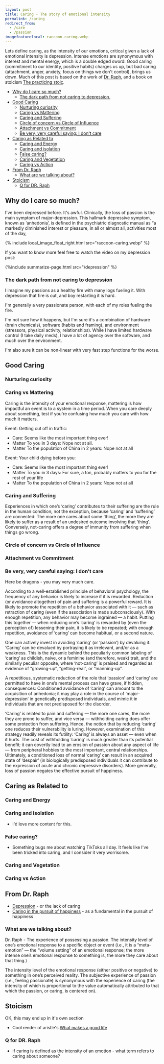```yaml
---
layout: post
title: Caring - The story of emotional intensity
permalink: /caring
redirect_from:
  - /care
  - /passion
imagefeaturelocal: raccoon-caring.webp
---
```


Lets define caring, as the intensity of our emotions, critical given a lack of emotional intensity is depression. Intense emotions are synonymous with interest and mental energy, which is a double edged sword: Good caring (commitment to our identity, positive habits) charges us up, but bad caring (attachment, anger, anxiety, focus on things we don't control), brings us down. Much of this post is based on the work of [Dr. Raph](https://whatilearnedsofar.com/), and a book on stoicism [The practicing stoic](https://www.amazon.com/dp/B0954XFJ4R).

<!-- prettier-ignore-start -->
<!-- vim-markdown-toc GFM -->

- [Why do I care so much?](#why-do-i-care-so-much)
    - [The dark path from not caring to depression.](#the-dark-path-from-not-caring-to-depression)
- [Good Caring](#good-caring)
    - [Nurturing curiosity](#nurturing-curiosity)
    - [Caring vs Mattering](#caring-vs-mattering)
    - [Caring and Suffering](#caring-and-suffering)
    - [Circle of concern vs Circle of Influence](#circle-of-concern-vs-circle-of-influence)
    - [Attachment vs Commitment](#attachment-vs-commitment)
    - [Be very, very careful saying: I don't care](#be-very-very-careful-saying-i-dont-care)
- [Caring as Related to](#caring-as-related-to)
    - [Caring and Energy](#caring-and-energy)
    - [Caring and isolation](#caring-and-isolation)
    - [False caring?](#false-caring)
    - [Caring and Vegetation](#caring-and-vegetation)
    - [Caring vs Action](#caring-vs-action)
- [From Dr. Raph](#from-dr-raph)
    - [What are we talking about?](#what-are-we-talking-about)
- [Stoicism](#stoicism)
    - [Q for DR. Raph](#q-for-dr-raph)

<!-- vim-markdown-toc -->
<!-- prettier-ignore-end -->

## Why do I care so much?

I've been depressed before. It's awful. Clinically, the loss of passion is the main symptom of major-depression. This hallmark depressive symptom, known as ‘anhedonia’, is defined in the psychiatric diagnostic manual as “a markedly diminished interest or pleasure, in all or almost all, activities most of the day,

{% include local_image_float_right.html src="raccoon-caring.webp" %}

If you want to know more feel free to watch the video on my depression post:

{%include summarize-page.html src="/depression" %}

### The dark path from not caring to depression

I imagine my passions as a healthy fire with many logs fueling it. With depression that fire is out, and boy restarting it is hard.

I'm generally a very passionate person, with each of my roles fueling the fire.

I'm not sure how it happens, but I'm sure it's a combination of hardware (brain chemicals), software (habits and framing), and environment (stressors, physical activity, relationships). While I have limited hardware control (I take daily meds), I have a lot of agency over the software, and much over the environment.

I'm also sure it can be non-linear with very fast step functions for the worse.

## Good Caring

### Nurturing curiosity

### Caring vs Mattering

Caring is the intensity of your emotional response, mattering is how impactful an event is to a system in a time period. When you care deeply about something, test if you're confusing how much you care with how much it matters.

Event: Getting cut off in traffic:

- Care: Seems like the most important thing ever!
- Matter To you in 3 days: Nope not at all.
- Matter To the population of China in 2 years: Nope not at all

Event: Your child dying before you:

- Care: Seems like the most important thing ever!
- Matter To you in 3 days: For sure, a ton, probably matters to you for the rest of your life
- Matter To the population of China in 2 years: Nope not at all

### Caring and Suffering

Experiences in which one’s ‘caring’ contributes to their suffering are the rule in the human condition, not the exception, because ‘caring’ and ‘suffering’ are connected: The more one cares about some ‘thing’, the more they are likely to suffer as a result of an undesired outcome involving that ‘thing’. Conversely, not-caring offers a degree of immunity from suffering when things go wrong.

### Circle of concern vs Circle of Influence

### Attachment vs Commitment

### Be very, very careful saying: I don't care

Here be dragons - you may very much care.

According to a well-established principle of behavioral psychology, the frequency of any behavior is likely to increase if it is rewarded. Reduction (or avoidance altogether) of pain and suffering is a powerful reward. It is likely to promote the repetition of a behavior associated with it — such as retraction of caring (even if the association is made subconsciously). With enough repetition, any behavior may become ingrained — a habit. Putting this together — when reducing one’s ‘caring’ is rewarded by (even the perception of) lessening their pain, it is likely to be repeated; with enough repetition, avoidance of ‘caring’ can become habitual, or a second nature.

One can actively invest in avoiding ‘caring’ (or ‘passion’) by devaluing it. ‘Caring’ can be devalued by portraying it as irrelevant, and/or as a weakness. This is the dynamic behind the peculiarly common labeling of ‘caring’ as childish, naive, or a feminine (and therefore, weak) trait, and the similarly peculiar opposite, where ‘not-caring’ is praised and regarded as evidence of “growing-up”, “getting-real”, or “manning-up”.

A repetitious, systematic reduction of the role that ‘passion’ and ‘caring’ are permitted to have in one’s mental process can have grave, if hidden, consequences: Conditioned avoidance of ‘caring’ can amount to the acquisition of anhedonia; it may play a role in the course of ‘major-depression’ in genetically predisposed individuals, and mimic it in individuals that are not predisposed for the disorder.

‘Caring’ is related to pain and suffering — the more one cares, the more they are prone to suffer, and vice versa — withholding caring does offer some protection from suffering. Hence, the notion that by reducing ‘caring’ one reduces their vulnerability is luring. However, examination of this strategy readily reveals its futility: ‘Caring’ is always an asset — even when it hurts. The cost of withholding ‘caring’ is much greater than its potential benefit; it can covertly lead to an erosion of passion about any aspect of life — from peripheral hobbies to the most important, central relationships. Ultimately, a conditioned loss of normal ‘caring’ can result in an acquired state of ‘despair’ (in biologically predisposed individuals it can contribute to the expression of acute and chronic depressive disorders). More generally, loss of passion negates the effective pursuit of happiness.

## Caring as Related to

### Caring and Energy

### Caring and isolation

- I'd love more content for this.

### False caring?

- Something bugs me about watching TikToks all day. It feels like I've been tricked into caring, and I consider it very worrisome.

### Caring and Vegetation

### Caring vs Action

## From Dr. Raph

- [Depression](https://whatilearnedsofar.com/theory/depression/) - or the lack of caring
- [Caring in the pursuit of happiness](https://whatilearnedsofar.com/theory/happiness/) - as a fundamental in the pursuit of happiness

### What are we talking about?

Dr. Raph - The experience of possessing a passion. The intensity level of one’s emotional response to a specific object or event (i.e., it is a “meta-emotion” — the “volume setting” of an emotional response; the more intense one’s emotional response to something is, the more they care about that thing.)

The intensity level of the emotional response (either positive or negative) to something in one’s perceived reality. The subjective experience of passion (i.e., feeling passionate) is synonymous with the experience of caring (the intensity of which is proportional to the value automatically attributed to that which the passion, or caring, is centered on).

## Stoicism

OK, this may end up in it's own section

- Cool render of aristle's [What makes a good life](https://ralphammer.com/aristotle-how-to-live-a-good-life/)

### Q for DR. Raph

- If caring is defined as the intensity of an emotion - what term refers to caring about someone?
